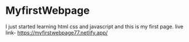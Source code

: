 # MyfirstWebpage
I just started learning html css and javascript and this is my first page.
live link- https://myfirstwebpage77.netlify.app/
